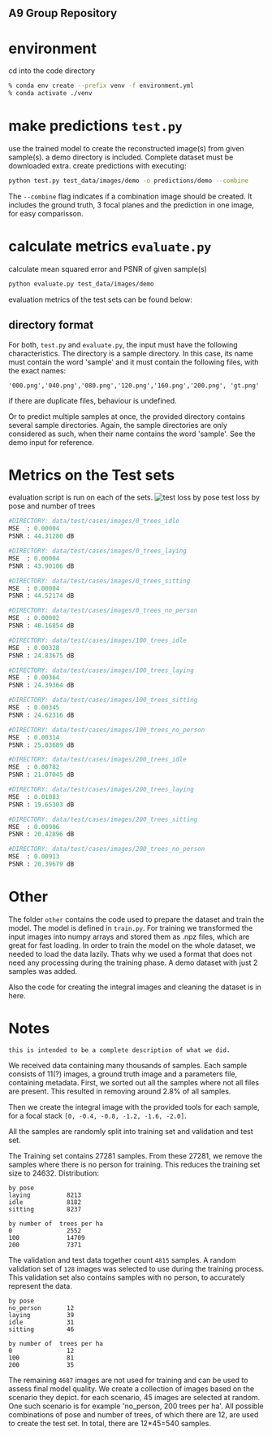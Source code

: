 ## A9 Group Repository

# environment
cd into the code directory
  ```zsh
  % conda env create --prefix venv -f environment.yml 
  % conda activate ./venv 
  ```

# make predictions `test.py`
use the trained model to create the reconstructed image(s) from given sample(s).
a demo directory is included. Complete dataset must be downloaded extra.
create predictions with executing:
```zsh
python test.py test_data/images/demo -o predictions/demo --combine
``` 
The `--combine` flag indicates if a combination image should be created. It includes the ground truth, 3 focal planes and the prediction in one image, for easy comparisson.

# calculate metrics `evaluate.py`
calculate mean squared error and PSNR of given sample(s)

```zsh
python evaluate.py test_data/images/demo
``` 
evaluation metrics of the test sets can be found below:

## directory format
For both, `test.py` and `evaluate.py`, the input must have the following characteristics.
The directory is a sample directory.
In this case, its name must contain the word 'sample' and it must contain the following files, with the exact names:
```
'000.png','040.png','080.png','120.png','160.png','200.png', 'gt.png'
```
if there are duplicate files, behaviour is undefined.

Or to predict multiple samples at once, the provided directory contains several sample directories. Again, the sample directories are only considered as such, when their name contains the word 'sample'. 
See the demo input for reference.

# Metrics on the Test sets
evaluation script is run on each of the sets. 
![test loss by pose](results/test-loss-by-trees-and-pose.png)
test loss by pose and number of trees

```python
#DIRECTORY: data/test/cases/images/0_trees_idle
MSE  : 0.00004
PSNR : 44.31280 dB

#DIRECTORY: data/test/cases/images/0_trees_laying
MSE  : 0.00004
PSNR : 43.90106 dB

#DIRECTORY: data/test/cases/images/0_trees_sitting
MSE  : 0.00004
PSNR : 44.52174 dB

#DIRECTORY: data/test/cases/images/0_trees_no_person
MSE  : 0.00002
PSNR : 48.16854 dB

#DIRECTORY: data/test/cases/images/100_trees_idle
MSE  : 0.00328
PSNR : 24.83675 dB

#DIRECTORY: data/test/cases/images/100_trees_laying
MSE  : 0.00364
PSNR : 24.39364 dB

#DIRECTORY: data/test/cases/images/100_trees_sitting
MSE  : 0.00345
PSNR : 24.62316 dB

#DIRECTORY: data/test/cases/images/100_trees_no_person
MSE  : 0.00314
PSNR : 25.03689 dB

#DIRECTORY: data/test/cases/images/200_trees_idle
MSE  : 0.00782
PSNR : 21.07045 dB

#DIRECTORY: data/test/cases/images/200_trees_laying
MSE  : 0.01083
PSNR : 19.65303 dB

#DIRECTORY: data/test/cases/images/200_trees_sitting
MSE  : 0.00906
PSNR : 20.42896 dB

#DIRECTORY: data/test/cases/images/200_trees_no_person
MSE  : 0.00913
PSNR : 20.39679 dB
```

# Other 
The folder `other` contains the code used to prepare the dataset and train the model. 
The model is defined in `train.py`.
For training we transformed the input images into numpy arrays and stored them as .npz files, which are great for fast loading.
In order to train the model on the whole dataset, we needed to load the data lazily. Thats why we used a format that does not need any processing during the training phase. A demo dataset with just 2 samples was added.

Also the code for creating the integral images and cleaning the dataset is in here.

# Notes
`this is intended to be a complete description of what we did.`

We received data containing many thousands of samples. Each sample consists of 11(?) images, a ground truth image and a parameters file, containing metadata.
First, we sorted out all the samples where not all files are present. This resulted in removing around 2.8% of all samples.

Then we create the integral image with the provided tools for each sample, for a focal stack `[0, -0.4, -0.8, -1.2, -1.6, -2.0]`.

All the samples are randomly split into training set and validation and test set.

The Training set contains 27281 samples. From these 27281, we remove the samples where there is no person for training. This reduces the training set size to 24632. Distribution:
```
by pose
laying          8213           
idle            8182           
sitting         8237   

by number of  trees per ha
0               2552  
100             14709          
200             7371           
```

The validation and test data together count `4815` samples.
A random validation set of `128` images was selected to use during the training process.
This validation set also contains samples with no person, to accurately represent the data.
```
by pose
no_person       12             
laying          39             
idle            31             
sitting         46             

by number of  trees per ha
0               12             
100             81             
200             35             
```

The remaining `4687` images are not used for training and can be used to assess final model quality.
We create a collection of images based on the scenario they depict. for each scenario, 45 images are selected at random. 
One such scenario is for example 'no_person, 200 trees per ha'.
All possible combinations of pose and number of trees, of which there are 12, are used to create the test set.
In total, there are 12*45=540 samples.